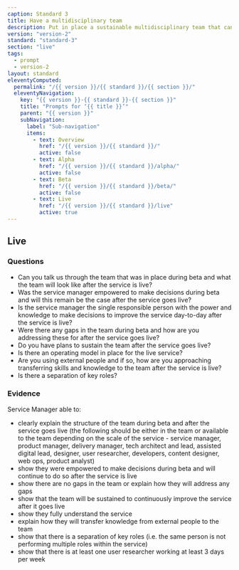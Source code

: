 ```yaml
---
caption: Standard 3
title: Have a multidisciplinary team
description: Put in place a sustainable multidisciplinary team that can design, build and operate the service, led by a suitably skilled and senior service owner with decision-making responsibility.
version: "version-2"
standard: "standard-3"
section: "live"
tags:
  - prompt
  - version-2
layout: standard
eleventyComputed:
  permalink: "/{{ version }}/{{ standard }}/{{ section }}/"
  eleventyNavigation:
    key: "{{ version }}-{{ standard }}-{{ section }}"
    title: "Prompts for ‘{{ title }}’"
    parent: "{{ version }}"
    subNavigation:
      label: "Sub-navigation"
      items:
        - text: Overview
          href: "/{{ version }}/{{ standard }}/"
          active: false
        - text: Alpha
          href: "/{{ version }}/{{ standard }}/alpha/"
          active: false
        - text: Beta
          href: "/{{ version }}/{{ standard }}/beta/"
          active: false
        - text: Live
          href: "/{{ version }}/{{ standard }}/live"
          active: true
---
```


## Live

### Questions

- Can you talk us through the team that was in place during beta and what the team will look like after the service is live?
- Was the service manager empowered to make decisions during beta and will this remain be the case after the service goes live?
- Is the service manager the single responsible person with the power and knowledge to make decisions to improve the service day-to-day after the service is live?
- Were there any gaps in the team during beta and how are you addressing these for after the service goes live?
- Do you have plans to sustain the team after the service goes live?
- Is there an operating model in place for the live service?
- Are you using external people and if so, how are you approaching transferring skills and knowledge to the team after the service is live?
- Is there a separation of key roles?

### Evidence

Service Manager able to:

- clearly explain the structure of the team during beta and after the service goes live (the following should be either in the team or available to the team depending on the scale of the service - service manager, product manager, delivery manager, tech architect and lead, assisted digital lead, designer, user researcher, developers, content designer, web ops, product analyst)
- show they were empowered to make decisions during beta and will continue to do so after the service is live
- show there are no gaps in the team or explain how they will address any gaps
- show that the team will be sustained to continuously improve the service after it goes live
- show they fully understand the service
- explain how they will transfer knowledge from external people to the team
- show that there is a separation of key roles (i.e. the same person is not performing multiple roles within the service)
- show that there is at least one user researcher working at least 3 days per week

